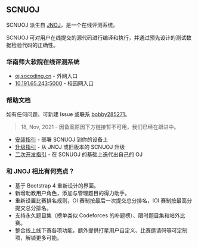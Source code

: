 ## SCNUOJ

SCNUOJ 派生自 [JNOJ](https://github.com/shi-yang/jnoj)，是一个在线评测系统。

SCNUOJ 可对用户在线提交的源代码进行编译和执行，并通过预先设计的测试数据检验代码的正确性。

### 华南师大软院在线评测系统

- [oj.socoding.cn](https://oj.socoding.cn/) - 外网入口
- [10.191.65.243:5000](http://10.191.65.243:5000/) - 校园网入口

### 帮助文档

如有任何问题，可新建 Issue 或联系 [bobby285271](https://github.com/bobby285271)。

> 18, Nov, 2021 - 因备案原因下方链接暂不可用，我们已经在跟进中。

- [安装指引](https://socoding.cn/t/topic/353) - 部署 SCNUOJ 到你的设备上
- [升级指引](https://socoding.cn/t/topic/352) - 从 JNOJ 或旧版本的 SCNUOJ 升级
- [二次开发指引](https://socoding.cn/t/topic/351) - 在 SCNUOJ 的基础上迭代出自己的 OJ

### 和 JNOJ 相比有何亮点？

- 基于 Bootstrap 4 重新设计的界面。
- 新增助教用户角色，添加与管理题目的得力助手。
- 重新设置比赛排名规则，OI 赛制按最后一次提交总分排名，IOI 赛制按最高分提交总分排名。
- 支持永久题目集（榜单类似 Codeforces 的补题榜）、限时题目集和站外比赛。
- 整合线上线下赛各项功能，额外提供打星用户自定义、比赛邀请码等可定制项，解锁更多可能。
